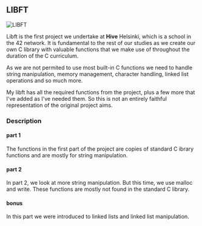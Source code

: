 
## **LIBFT**

![LIBFT]((https://github.com/Arcane-Jill/images/blob/main/libft2.png) "libft")

Libft is the first project we undertake at **Hive** Helsinki, which is a school in the 42 network. It is fundamental to the rest of our studies as we create our own C library with valuable functions that we make use of throughout the duration of the C curriculum. 

As we are not permited to use most built-in C functions we need to handle string manipulation, memory management, character handling, linked list operations and so much more.

My libft has all the required functions from the project, plus a few more that I've added as I've needed them. So this is not an entirely faithful representation of the original project aims.

### **Description**

#### **part 1**

The functions in the first part of the project are copies of standard C ibrary functions and are mostly for string manipulation.

#### **part 2**

In part 2, we look at more string manipulation. But this time, we use malloc and write. These functions are mostly not found in the standard C library.

#### **bonus**

In this part we were introduced to linked lists and linked list manipulation.
